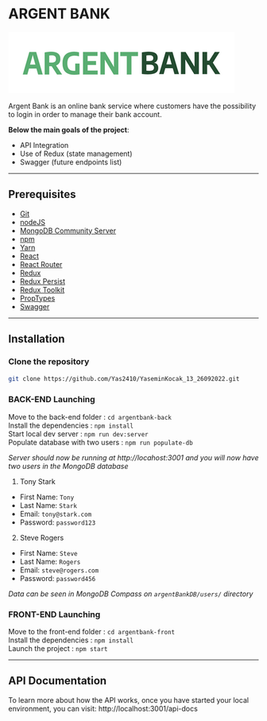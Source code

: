 # ARGENT BANK

![Argent bank logo](/argentbank-front/src/assets/argentBankLogo.png)

Argent Bank is an online bank service where customers have the possibility to login in order to manage their bank account.

**Below the main goals of the project**:

- API Integration
- Use of Redux (state management)
- Swagger (future endpoints list)

---

## Prerequisites

- [Git](https://git-scm.com/)
- [nodeJS](https://nodejs.org/en/)
- [MongoDB Community Server](https://www.mongodb.com/try/download/community)
- [npm](https://www.npmjs.com/)
- [Yarn](https://yarnpkg.com/)
- [React](https://fr.reactjs.org/)
- [React Router](https://reactrouter.com/)
- [Redux](https://redux.js.org/)
- [Redux Persist](https://www.npmjs.com/package/redux-persist)
- [Redux Toolkit](https://redux-toolkit.js.org/)
- [PropTypes](https://www.npmjs.com/package/prop-types)
- [Swagger](https://swagger.io/)

---

## Installation

### Clone the repository

```sh
git clone https://github.com/Yas2410/YaseminKocak_13_26092022.git
```

### BACK-END Launching

Move to the back-end folder : `cd argentbank-back`  
Install the dependencies : `npm install`  
Start local dev server : `npm run dev:server`  
Populate database with two users : `npm run populate-db`

_Server should now be running at http://locahost:3001 and you will now have two users in the MongoDB database_

1. Tony Stark

- First Name: `Tony`
- Last Name: `Stark`
- Email: `tony@stark.com`
- Password: `password123`

2. Steve Rogers

- First Name: `Steve`
- Last Name: `Rogers`
- Email: `steve@rogers.com`
- Password: `password456`

_Data can be seen in MongoDB Compass on `argentBankDB/users/` directory_

### FRONT-END Launching

Move to the front-end folder : `cd argentbank-front`  
Install the dependencies : `npm install`  
Launch the project : `npm start`

---

## API Documentation

To learn more about how the API works, once you have started your local environment, you can visit: http://localhost:3001/api-docs
